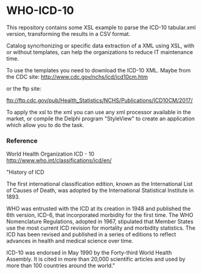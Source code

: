 # WHO-ICD-10

This repository contains some XSL example to parse the ICD-10 tabular.xml version, transforming the results in a CSV format.

Catalog syncrhonizing or specific data extraction of a XML using XSL, with or without templates, can help the organizations to reduce IT maintenance time.

To use the templates you need to download the ICD-10 XML. Maybe from the CDC site:
http://www.cdc.gov/nchs/icd/icd10cm.htm

or the ftp site: 

ftp://ftp.cdc.gov/pub/Health_Statistics/NCHS/Publications/ICD10CM/2017/

To apply the xsl to the xml you can use any xml processor available in the market, or compile the Delphi program "StyleView" to create an application which allow you to do the task.

### Reference
World Health Organization ICD - 10 http://www.who.int/classifications/icd/en/


"History of ICD

The first international classification edition, known as the International List of Causes of Death, was adopted by the International Statistical Institute in 1893. 

WHO was entrusted with the ICD at its creation in 1948 and published the 6th version, ICD-6, that incorporated morbidity for the first time. The WHO Nomenclature Regulations, adopted in 1967, stipulated that Member States use the most current ICD revision for mortality and morbidity statistics. The ICD has been revised and published in a series of editions to reflect advances in health and medical science over time. 

ICD-10 was endorsed in May 1990 by the Forty-third World Health Assembly. It is cited in more than 20,000 scientific articles and used by more than 100 countries around the world."
